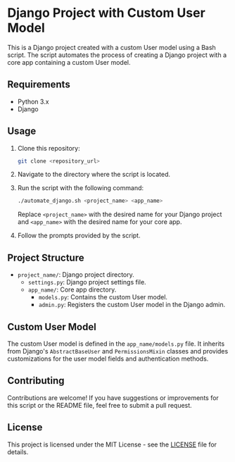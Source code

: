 # Django Project with Custom User Model

This is a Django project created with a custom User model using a Bash script. The script automates the process of creating a Django project with a core app containing a custom User model.

## Requirements

- Python 3.x
- Django

## Usage

1. Clone this repository:

    ```bash
    git clone <repository_url>
    ```

2. Navigate to the directory where the script is located.

3. Run the script with the following command:

    ```bash
    ./automate_django.sh <project_name> <app_name>
    ```

    Replace `<project_name>` with the desired name for your Django project and `<app_name>` with the desired name for your core app.

4. Follow the prompts provided by the script.

## Project Structure

- `project_name/`: Django project directory.
  - `settings.py`: Django project settings file.
  - `app_name/`: Core app directory.
    - `models.py`: Contains the custom User model.
    - `admin.py`: Registers the custom User model in the Django admin.

## Custom User Model

The custom User model is defined in the `app_name/models.py` file. It inherits from Django's `AbstractBaseUser` and `PermissionsMixin` classes and provides customizations for the user model fields and authentication methods.

## Contributing

Contributions are welcome! If you have suggestions or improvements for this script or the README file, feel free to submit a pull request.

## License

This project is licensed under the MIT License - see the [LICENSE](LICENSE) file for details.
